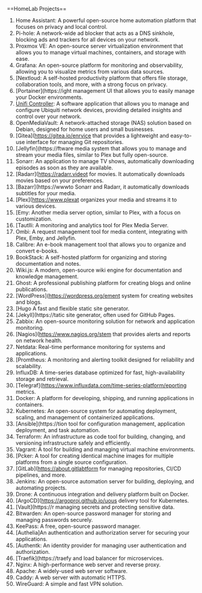 ==HomeLab Projects==

1. Home Assistant: A powerful open-source home automation platform that focuses on privacy and local control.
2. Pi-hole: A network-wide ad blocker that acts as a DNS sinkhole, blocking ads and trackers for all devices on your network.
3. Proxmox VE: An open-source server virtualization environment that allows you to manage virtual machines, containers, and storage with ease.
4. Grafana: An open-source platform for monitoring and observability, allowing you to visualize metrics from various data sources.
5. [Nextloud: A self-hosted productivity platform that offers file storage, collaboration tools, and more, with a strong focus on privacy.
6. [Portainer](https://ight management UI that allows you to easily manage your Docker environments.
7. [Unifi Controller](https://ui.com/software/): A software application that allows you to manage and configure Ubiquiti network devices, providing detailed insights and control over your network.
8. OpenMediaVault: A network-attached storage (NAS) solution based on Debian, designed for home users and small businesses.
9. [Gitea](https://gitea.io/enrvice that provides a lightweight and easy-to-use interface for managing Git repositories.
10. [Jellyfin](https://ftware media system that allows you to manage and stream your media files, similar to Plex but fully open-source.
11. Sonarr: An application to manage TV shows, automatically downloading episodes as soon as they are available.
12. [Radarr](https://radarr.videot for movies. It automatically downloads movies based on your preferences.
13. [Bazarr](https://wwwto Sonarr and Radarr, it automatically downloads subtitles for your media.
14. [Plex](https://www.plexat organizes your media and streams it to various devices.
15. [Emy: Another media server option, similar to Plex, with a focus on customization.
16. [Tautlli: A monitoring and analytics tool for Plex Media Server.
17. Ombi: A request management tool for media content, integrating with Plex, Emby, and Jellyfin.
18. Calibre: An e-book management tool that allows you to organize and convert e-books.
19. BookStack: A self-hosted platform for organizing and storing documentation and notes.
20. Wiki.js: A modern, open-source wiki engine for documentation and knowledge management.
21. Ghost: A professional publishing platform for creating blogs and online publications.
22. [WordPress](https://wordpress.org/ement system for creating websites and blogs.
23. [Hugo A fast and flexible static site generator.
24. [Jekyll](https://tatic site generator, often used for GitHub Pages.
25. Zabbix: An open-source monitoring solution for network and application monitoring.
26. [Nagios](https://www.nagios.org/stem that provides alerts and reports on network health.
27. Netdata: Real-time performance monitoring for systems and applications.
28. [Promtheus: A monitoring and alerting toolkit designed for reliability and scalability.
29. InfluxDB: A time-series database optimized for fast, high-availability storage and retrieval.
30. [Telegraf](https://www.influxdata.com/time-series-platform/eporting metrics.
31. Docker: A platform for developing, shipping, and running applications in containers.
32. Kubernetes: An open-source system for automating deployment, scaling, and management of containerized applications.
33. [Ansible](https://tion tool for configuration management, application deployment, and task automation.
34. Terraform: An infrastructure as code tool for building, changing, and versioning infrastructure safely and efficiently.
35. Vagrant: A tool for building and managing virtual machine environments.
36. [Pcker: A tool for creating identical machine images for multiple platforms from a single source configuration.
37. [GitLab](https://about.gitlabtform for managing repositories, CI/CD pipelines, and more.
38. Jenkins: An open-source automation server for building, deploying, and automating projects.
39. Drone: A continuous integration and delivery platform built on Docker.
40. [ArgoCD](https://argoproj.github.io/uous delivery tool for Kubernetes.
41. [Vault](https://r managing secrets and protecting sensitive data.
42. Bitwarden: An open-source password manager for storing and managing passwords securely.
43. KeePass: A free, open-source password manager.
44. [Authelia]An authentication and authorization server for securing your applications.
45. [Authentk: An identity provider for managing user authentication and authorization.
46. [Traefik](https://traefy and load balancer for microservices.
47. Nginx: A high-performance web server and reverse proxy.
48. Apache: A widely-used web server software.
49. Caddy: A web server with automatic HTTPS.
50. WireGuard: A simple and fast VPN solution.
